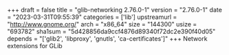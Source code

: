 +++
draft = false
title = "glib-networking 2.76.0-1"
version = "2.76.0-1"
date = "2023-03-31T09:55:39"
categories = ['lib']
upstreamurl = "http://www.gnome.org/"
arch = "x86_64"
size = "144300"
usize = "693782"
sha1sum = "5d428856da9ccf4876d89340f72dc2e390f40d05"
depends = "['glib2', 'libproxy', 'gnutls', 'ca-certificates']"
+++
Network extensions for GLib
